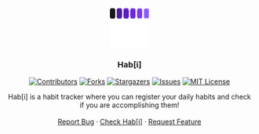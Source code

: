 <div id="top"></div>

<!-- PROJECT LOGO -->
<br />
<div align="center">
  <img src="web/src/assets/logo.svg" alt="Logo" width="80" height="80">

  <h3 align="center">Hab[i]</h3>
  
  <!-- PROJECT SHIELDS -->
  [![Contributors][contributors-shield]][contributors-url]
  [![Forks][forks-shield]][forks-url]
  [![Stargazers][stars-shield]][stars-url]
  [![Issues][issues-shield]][issues-url]
  [![MIT License][license-shield]][license-url]

  <p align="center">
    Hab[i] is a habit tracker where you can register your daily habits and check if you are accomplishing them!
    <br />
    <br />
    <a href="https://github.com/diogodeese/Habi/issues">Report Bug</a>
    ·
    <a href="">Check Hab[i]</a>
    ·
    <a href="https://github.com/diogodeese/Habi/issues">Request Feature</a>
  </p>
</div>


<!-- MARKDOWN LINKS & IMAGES -->
<!-- https://www.markdownguide.org/basic-syntax/#reference-style-links -->
[contributors-shield]: https://img.shields.io/github/contributors/diogodeese/Habi.svg?style=for-the-badge
[contributors-url]: https://github.com/diogodeese/Habi/graphs/contributors
[forks-shield]: https://img.shields.io/github/forks/diogodeese/Habi.svg?style=for-the-badge
[forks-url]: https://github.com/diogodeese/Habi/network/members
[stars-shield]: https://img.shields.io/github/stars/diogodeese/Habi.svg?style=for-the-badge
[stars-url]: https://github.com/diogodeese/Habi/stargazers
[issues-shield]: https://img.shields.io/github/issues/diogodeese/Habi.svg?style=for-the-badge
[issues-url]: https://github.com/diogodeese/Habi/issues
[license-shield]: https://img.shields.io/github/license/diogodeese/Habi.svg?style=for-the-badge
[license-url]: https://github.com/diogodeese/Habi/blob/main/LICENSE
